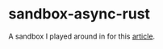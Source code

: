 # sandbox-async-rust
A sandbox I played around in for this [article](https://phillip-england.com/post/async-rust).
